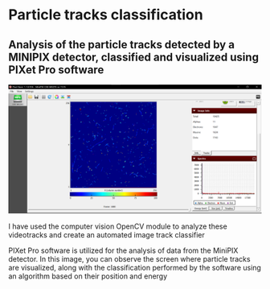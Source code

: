 # Particle tracks classification
## Analysis of the particle tracks detected by a MINIPIX detector, classified and visualized using PIXet Pro software

![picture](images/image.png)

I have used the computer vision OpenCV module to analyze these videotracks and create an automated image track classifier

PIXet Pro software is utilized for the analysis of data from the MiniPIX detector. In this image, you can observe the screen where particle tracks are visualized, along with the classification performed by the software using an algorithm based on their position and energy

